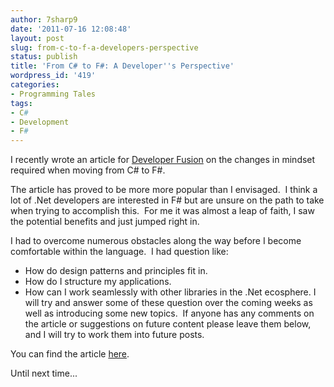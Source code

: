 ```yaml
---
author: 7sharp9
date: '2011-07-16 12:08:48'
layout: post
slug: from-c-to-f-a-developers-perspective
status: publish
title: 'From C# to F#: A Developer''s Perspective'
wordpress_id: '419'
categories:
- Programming Tales
tags:
- C#
- Development
- F#
---
```


I recently wrote an article for [Developer
Fusion](http://www.developerfusion.com/) on the changes in mindset required
when moving from C# to F#.

The article has proved to be more more popular than I envisaged.  I think a
lot of .Net developers are interested in F# but are unsure on the path to take
when trying to accomplish this.  For me it was almost a leap of faith, I saw
the potential benefits and just jumped right in.

I had to overcome numerous obstacles along the way before I become comfortable
within the language.  I had question like:

  * How do design patterns and principles fit in.
  * How do I structure my applications.
  * How can I work seamlessly with other libraries in the .Net ecosphere.
I will try and answer some of these question over the coming weeks as well as
introducing some new topics.  If anyone has any comments on the article or
suggestions on future content please leave them below, and I will try to work
them into future posts.

You can find the article [here](http://bit.ly/rdPEq3).

Until next time...

